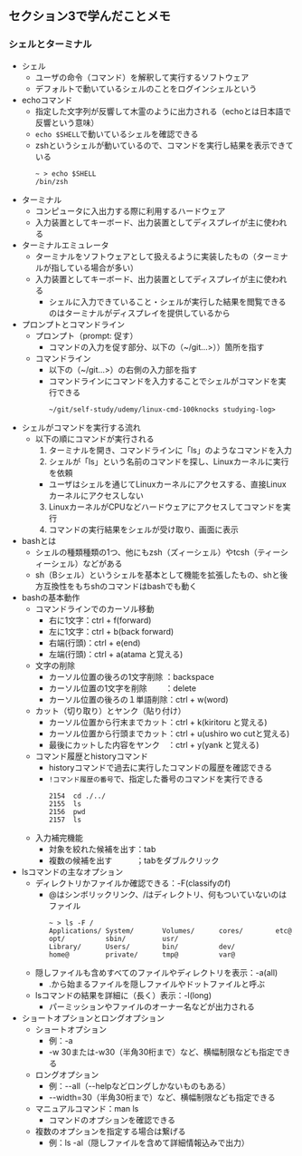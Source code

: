 ## セクション3で学んだことメモ

### シェルとターミナル
* シェル
  * ユーザの命令（コマンド）を解釈して実行するソフトウェア
  * デフォルトで動いているシェルのことをログインシェルという
* echoコマンド
  * 指定した文字列が反響して木霊のように出力される（echoとは日本語で反響という意味）
  * `echo $SHELL`で動いているシェルを確認できる
  * zshというシェルが動いているので、コマンドを実行し結果を表示できている
	```
	~ > echo $SHELL
	/bin/zsh
	```
* ターミナル
  * コンピュータに入出力する際に利用するハードウェア
  * 入力装置としてキーボード、出力装置としてディスプレイが主に使われる
* ターミナルエミュレータ
  * ターミナルをソフトウェアとして扱えるように実装したもの（ターミナルが指している場合が多い）
  * 入力装置としてキーボード、出力装置としてディスプレイが主に使われる
    * シェルに入力できていること・シェルが実行した結果を閲覧できるのはターミナルがディスプレイを提供しているから
* プロンプトとコマンドライン
  * プロンプト（prompt: 促す）
    * コマンドの入力を促す部分、以下の（~/git...>））箇所を指す
  * コマンドライン
    * 以下の（~/git...>）の右側の入力部を指す
    * コマンドラインにコマンドを入力することでシェルがコマンドを実行できる
	  ```
	  ~/git/self-study/udemy/linux-cmd-100knocks studying-log> 
	  ```
* シェルがコマンドを実行する流れ
  * 以下の順にコマンドが実行される
    1. ターミナルを開き、コマンドラインに「ls」のようなコマンドを入力
    2. シェルが「ls」という名前のコマンドを探し、Linuxカーネルに実行を依頼
      * ユーザはシェルを通じてLinuxカーネルにアクセスする、直接Linuxカーネルにアクセスしない
    3. LinuxカーネルがCPUなどハードウェアにアクセスしてコマンドを実行
    4. コマンドの実行結果をシェルが受け取り、画面に表示
* bashとは
  * シェルの種類種類の1つ、他にもzsh（ズィーシェル）やtcsh（ティーシィーシェル）などがある
  * sh（Bシェル）というシェルを基本として機能を拡張したもの、shと後方互換性をもちshのコマンドはbashでも動く
* bashの基本動作
  * コマンドラインでのカーソル移動
    * 右に1文字：ctrl + f(forward)
    * 左に1文字：ctrl + b(back forward)
    * 右端(行頭)：ctrl + e(end)
    * 左端(行頭)：ctrl + a(atama と覚える)
  * 文字の削除
    * カーソル位置の後ろの1文字削除 ：backspace
    * カーソル位置の1文字を削除　　 ：delete
    * カーソル位置の後ろの１単語削除：ctrl + w(word)
  * カット（切り取り）とヤンク（貼り付け）
    * カーソル位置から行末までカット：ctrl + k(kiritoru と覚える)
    * カーソル位置から行頭までカット：ctrl + u(ushiro wo cutと覚える)
    * 最後にカットした内容をヤンク　：ctrl + y(yank と覚える)
  * コマンド履歴とhistoryコマンド
    * historyコマンドで過去に実行したコマンドの履歴を確認できる
    * `!コマンド履歴の番号`で、指定した番号のコマンドを実行できる
	  ```
	  2154  cd ./../
	  2155  ls
	  2156  pwd
	  2157  ls
	  ```
  * 入力補完機能
    * 対象を絞れた候補を出す：tab
    * 複数の候補を出す　　　；tabをダブルクリック
* lsコマンドの主なオプション
  * ディレクトリかファイルか確認できる：-F(classifyのf) 
    * @はシンボリックリンク、/はディレクトリ、何もついていないのはファイル
	  ```
	  ~ > ls -F /
	  Applications/ System/       Volumes/      cores/        etc@          opt/          sbin/         usr/
	  Library/      Users/        bin/          dev/          home@         private/      tmp@          var@
	  ```
  * 隠しファイルも含めすべてのファイルやディレクトリを表示：-a(all)
    * .から始まるファイルを隠しファイルやドットファイルと呼ぶ
  * lsコマンドの結果を詳細に（長く）表示：-l(long)
    * パーミッションやファイルのオーナー名などが出力される
* ショートオプションとロングオプション
  * ショートオプション
    * 例：-a
    * -w 30または-w30（半角30桁まで）など、横幅制限なども指定できる
  * ロングオプション
    * 例：--all（--helpなどロングしかないものもある）
    * --width=30（半角30桁まで）など、横幅制限なども指定できる
  * マニュアルコマンド：man ls
    * コマンドのオプションを確認できる
  * 複数のオプションを指定する場合は繋げる
    * 例：ls -al（隠しファイルを含めて詳細情報込みで出力）